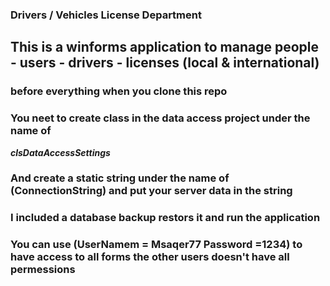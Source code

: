 ### **Drivers / Vehicles License Department**
## This is a winforms application to manage people - users - drivers - licenses (local & international)
### before everything when you clone this repo 
### You neet to create class in the data access project under the name of
***clsDataAccessSettings***
### And create a static string under the name of (ConnectionString) and put your server data in the string 
### I included a database backup restors it and run the application 
### You can use (UserNamem = Msaqer77 Password =1234) to have access to all forms the other users doesn't have all permessions
